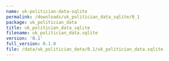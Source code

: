 ```yaml
---
name: uk-politician-data-sqlite
permalink: /downloads/uk_politician_data_sqlite/0_1
package: uk_politician_data
title: uk_politician_data_sqlite
filename: uk_politician_data.sqlite
version: '0.1'
full_version: 0.1.0
file: /data/uk_politician_data/0.1/uk_politician_data.sqlite
---
```

